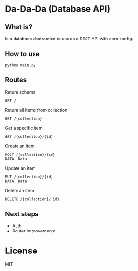 # Da-Da-Da (Database API)

## What is?
Is a database abstraction to use as a REST API with zero config.

## How to use
```
python main.py
```

## Routes
Return schema
```
GET /
```

Return all items from collection
```
GET /{collection}
```

Get a specific item
```
GET /{collection}/{id}
```

Create an item
```
POST /{collection}/{id}
DATA 'Data'
```

Update an item
```
PUT /{collection}/{id}
DATA 'Data'
```

Delete an item
```
DELETE /{collection}/{id}
```

## Next steps
- Auth
- Router improvements

# License
MIT